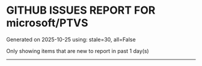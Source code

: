 
# GITHUB ISSUES REPORT FOR microsoft/PTVS


Generated on 2025-10-25 using: stale=30, all=False


Only showing items that are new to report in past 1 day(s)


---





















